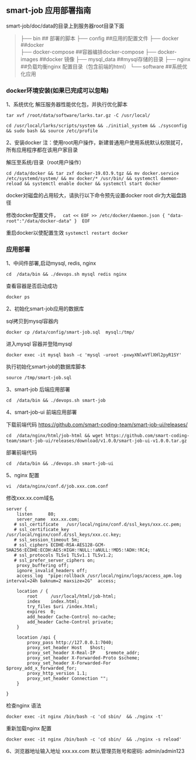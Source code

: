 ## smart-job 应用部署指南

 smart-job/doc/data的目录上到服务器root目录下面

>  ├── bin              ## 部署的脚本
>  ├── config           ##应用的配置文件
>  ├── docker           ##docker  
>  ├── docker-compose   ##容器编排docker-compose
>  ├── docker-images    ##docker 镜像
>  ├── mysql_data       ##mysql存储的目录
>  ├── nginx            ##负载均衡nginx 配置目录（包含前端的html）
>  └── software         ##系统优化应用
>

### docker环境安装(如果已完成可以忽略)

1、系统优化
解压服务器性能优化包，并执行优化脚本

`tar xvf /root/data/software/larks.tar.gz -C /usr/local/`

`cd /usr/local/larks/scripts/system && ./initial_system && ./sysconfig && sudo bash && source /etc/profile`

2、安装docker 
注：使用root用户操作，新建普通用户使用系统默认权限就可，所有应用程序都在该用户家目录

解压至系统/目录（root用户操作）

`cd /data/docker && tar zxf docker-19.03.9.tgz && mv docker.service /etc/systemd/system/ && mv docker/* /usr/bin/ && systemctl daemon-reload && systemctl enable docker && systemctl start docker`

docker对磁盘的占用较大，请执行以下命令预先设置docker root dir为大磁盘路径

修改docker配置文件，
` cat << EOF >> /etc/docker/daemon.json
{
"data-root":"/data/docker-data"
} 
EOF`

重启docker以使配置生效
`systemctl restart docker`


### 应用部署

1、中间件部署,启动mysql, redis, nginx 

   `cd  /data/bin && ./devops.sh mysql redis nginx`

   查看容器是否启动成功

   `docker ps ` 
    
2、初始化smart-job应用的数据库

  sql拷贝到mysql容器内

  `docker cp /data/config/smart-job.sql  mysql:/tmp/`

  进入mysql 容器并登陆mysql

  `docker exec -it mysql bash -c 'mysql -uroot -pxwyXNlwVflXHl2pyR1SY'`

  执行初始化smart-job的数据库脚本

   `source /tmp/smart-job.sql`

3、smart-job 后端应用部署  

`cd  /data/bin && ./devops.sh smart-job` 

4、smart-job-ui 前端应用部署

  下载前端代码 https://github.com/smart-coding-team/smart-job-ui/releases/

 `cd  /data/nginx/html/job-html && wget https://github.com/smart-coding-team/smart-job-ui/releases/download/v1.0.0/smart-job-ui-v1.0.0.tar.gz` 

 部署前端代码

 `cd  /data/bin && ./devops.sh smart-job-ui` 

5、nginx 配置 

`vi  /data/nginx/conf.d/job.xxx.com.conf ` 

修改xxx.xx.com域名

```nginx
server {
    listen      80;
    server_name  xxx.xx.com;
   # ssl_certificate   /usr/local/nginx/conf.d/ssl_keys/xxx.cc.pem;
   # ssl_certificate_key    /usr/local/nginx/conf.d/ssl_keys/xxx.cc.key;
   # ssl_session_timeout 5m;
   # ssl_ciphers ECDHE-RSA-AES128-GCM-SHA256:ECDHE:ECDH:AES:HIGH:!NULL:!aNULL:!MD5:!ADH:!RC4;
   # ssl_protocols TLSv1 TLSv1.1 TLSv1.2;
   # ssl_prefer_server_ciphers on;
    proxy_buffering off;
    ignore_invalid_headers off;
    access_log  "pipe:rollback /usr/local/nginx/logs/access_apm.log interval=24h baknum=2 maxsize=2G"  access;

    location / {
        root     /usr/local/html/job-html;
        index    index.html;
        try_files $uri /index.html;
        expires  0;
        add_header Cache-Control no-cache;
        add_header Cache-Control private;
    }

    location /api {
        proxy_pass http://127.0.0.1:7040;
        proxy_set_header Host   $host;
        proxy_set_header X-Real-IP    $remote_addr;
        proxy_set_header X-Forwarded-Proto $scheme;
        proxy_set_header X-Forwarded-For    $proxy_add_x_forwarded_for;
        proxy_http_version 1.1;
        proxy_set_header Connection "";
    }

}
```
 检查nginx 语法

 `docker exec -it nginx /bin/bash -c 'cd sbin/  && ./nginx -t'`

 重新加载nginx 配置

 `docker exec -it nginx /bin/bash -c 'cd sbin/  && ./nginx -s reload'`

6、浏览器地址输入地址 xxx.xx.com  默认管理员账号和密码: admin/admin123

